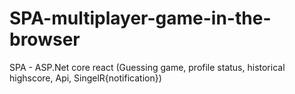 # SPA-multiplayer-game-in-the-browser
SPA - ASP.Net core react (Guessing game, profile status, historical highscore, Api, SingelR{notification})
